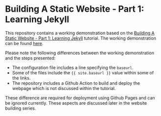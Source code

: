 # Building A Static Website - Part 1: Learning Jekyll

This repository contains a working demonstration based on the [Building A Static Website - Part 1: Learning Jekyll](https://jamesmount.tech/website%20building/2023/03/18/BuildingAStaticWebsite_Part1.html) tutorial. The working demonstration can be found [here](https://jamesmount.tech/building_a_static_website_part_1/). 

Please note the following differences between the working demonstration and the steps presented:
- The configuration file includes a line specifying the `baseurl`. 
- Some of the files include the `{{ site.baseurl }}` value within some of the links.
- The repository includes a Github Action to build and deploy the webpage which is not discussed within the tutorial. 

These difference are required for deployment using Github Pages and can be ignored currently. These aspects are discussed later in the website building series.

